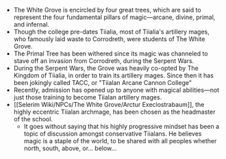 - The White Grove is encircled by four great trees, which are said to represent the four fundamental pillars of magic—arcane, divine, primal, and infernal. 
- Though the college pre-dates Tiialia, most of Tiialia's artillery mages, who famously laid waste to Corrodreth, were students of The White Grove.
- The Primal Tree has been withered since its magic was channeled to stave off an invasion from Corrodreth, during the Serpent Wars.
- During the Serpent Wars, the Grove was heavily co-opted by The Kingdom of Tiialia, in order to train its artillery mages. Since then it has been jokingly called TACC, or "Tiialan Arcane Cannon College"
- Recently, admission has opened up to anyone with magical abilities—not just those training to become Tiialan artillery mages.
- [[Selerim Wiki/NPCs/The White Grove/Arctur Execlostrabaum]], the highly eccentric Tiialan archmage, has been chosen as the headmaster of the school. 
	- It goes without saying that his highly progressive mindset has been a topic of discussion amongst conservative Tiialans. He believes magic is a staple of the world, to be shared with all peoples whether north, south, above, or... below...